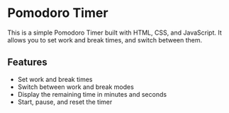 # Pomodoro Timer

This is a simple Pomodoro Timer built with HTML, CSS, and JavaScript. It allows you to set work and break times, and switch between them.

## Features

- Set work and break times
- Switch between work and break modes
- Display the remaining time in minutes and seconds
- Start, pause, and reset the timer
